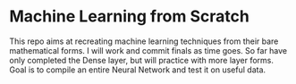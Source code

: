 # Machine Learning from Scratch

This repo aims at recreating machine learning techniques from their bare mathematical forms. I will work and commit finals as time goes. So far have only completed the Dense layer, but will practice with more layer forms. Goal is to compile an entire Neural Network and test it on useful data.
